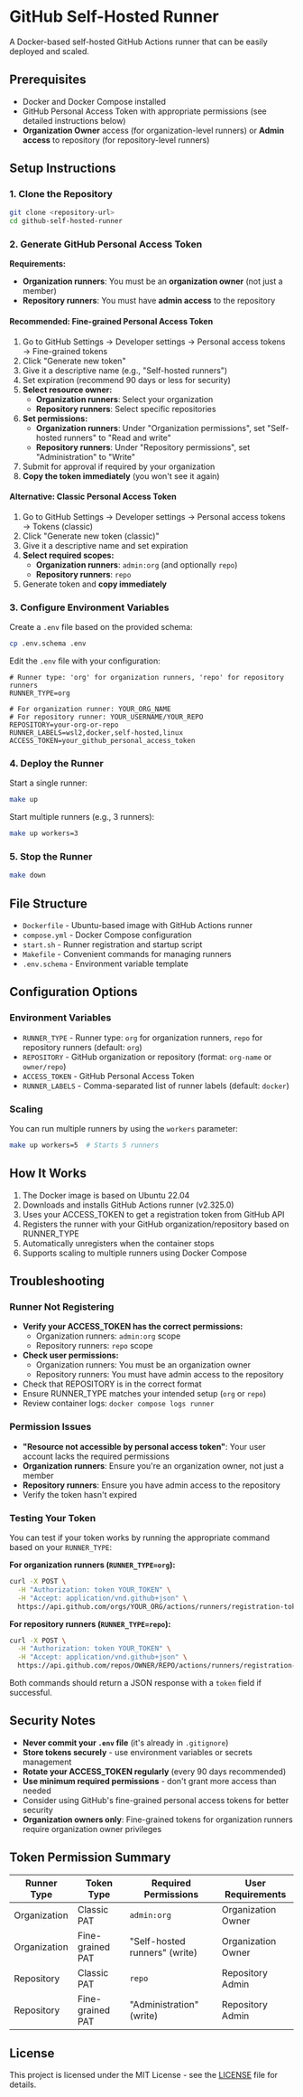 # GitHub Self-Hosted Runner

A Docker-based self-hosted GitHub Actions runner that can be easily deployed and scaled.

## Prerequisites

- Docker and Docker Compose installed
- GitHub Personal Access Token with appropriate permissions (see detailed instructions below)
- **Organization Owner** access (for organization-level runners) or **Admin access** to repository (for repository-level runners)

## Setup Instructions

### 1. Clone the Repository

```bash
git clone <repository-url>
cd github-self-hosted-runner
```

### 2. Generate GitHub Personal Access Token

**Requirements:**
- **Organization runners**: You must be an **organization owner** (not just a member)
- **Repository runners**: You must have **admin access** to the repository

#### Recommended: Fine-grained Personal Access Token

1. Go to GitHub Settings → Developer settings → Personal access tokens → Fine-grained tokens
2. Click "Generate new token"
3. Give it a descriptive name (e.g., "Self-hosted runners")
4. Set expiration (recommend 90 days or less for security)
5. **Select resource owner:**
   - **Organization runners**: Select your organization
   - **Repository runners**: Select specific repositories
6. **Set permissions:**
   - **Organization runners**: Under "Organization permissions", set "Self-hosted runners" to "Read and write"
   - **Repository runners**: Under "Repository permissions", set "Administration" to "Write"
7. Submit for approval if required by your organization
8. **Copy the token immediately** (you won't see it again)

#### Alternative: Classic Personal Access Token

1. Go to GitHub Settings → Developer settings → Personal access tokens → Tokens (classic)
2. Click "Generate new token (classic)"
3. Give it a descriptive name and set expiration
4. **Select required scopes:**
   - **Organization runners**: `admin:org` (and optionally `repo`)
   - **Repository runners**: `repo`
5. Generate token and **copy immediately**

### 3. Configure Environment Variables

Create a `.env` file based on the provided schema:

```bash
cp .env.schema .env
```

Edit the `.env` file with your configuration:

```env
# Runner type: 'org' for organization runners, 'repo' for repository runners
RUNNER_TYPE=org

# For organization runner: YOUR_ORG_NAME
# For repository runner: YOUR_USERNAME/YOUR_REPO
REPOSITORY=your-org-or-repo
RUNNER_LABELS=wsl2,docker,self-hosted,linux
ACCESS_TOKEN=your_github_personal_access_token
```

### 4. Deploy the Runner

Start a single runner:
```bash
make up
```

Start multiple runners (e.g., 3 runners):
```bash
make up workers=3
```

### 5. Stop the Runner

```bash
make down
```

## File Structure

- `Dockerfile` - Ubuntu-based image with GitHub Actions runner
- `compose.yml` - Docker Compose configuration
- `start.sh` - Runner registration and startup script
- `Makefile` - Convenient commands for managing runners
- `.env.schema` - Environment variable template

## Configuration Options

### Environment Variables

- `RUNNER_TYPE` - Runner type: `org` for organization runners, `repo` for repository runners (default: `org`)
- `REPOSITORY` - GitHub organization or repository (format: `org-name` or `owner/repo`)
- `ACCESS_TOKEN` - GitHub Personal Access Token
- `RUNNER_LABELS` - Comma-separated list of runner labels (default: `docker`)

### Scaling

You can run multiple runners by using the `workers` parameter:
```bash
make up workers=5  # Starts 5 runners
```

## How It Works

1. The Docker image is based on Ubuntu 22.04
2. Downloads and installs GitHub Actions runner (v2.325.0)
3. Uses your ACCESS_TOKEN to get a registration token from GitHub API
4. Registers the runner with your GitHub organization/repository based on RUNNER_TYPE
5. Automatically unregisters when the container stops
6. Supports scaling to multiple runners using Docker Compose

## Troubleshooting

### Runner Not Registering
- **Verify your ACCESS_TOKEN has the correct permissions:**
  - Organization runners: `admin:org` scope
  - Repository runners: `repo` scope
- **Check user permissions:**
  - Organization runners: You must be an organization owner
  - Repository runners: You must have admin access to the repository
- Check that REPOSITORY is in the correct format
- Ensure RUNNER_TYPE matches your intended setup (`org` or `repo`)
- Review container logs: `docker compose logs runner`

### Permission Issues
- **"Resource not accessible by personal access token"**: Your user account lacks the required permissions
- **Organization runners**: Ensure you're an organization owner, not just a member
- **Repository runners**: Ensure you have admin access to the repository
- Verify the token hasn't expired

### Testing Your Token

You can test if your token works by running the appropriate command based on your `RUNNER_TYPE`:

**For organization runners (`RUNNER_TYPE=org`):**
```bash
curl -X POST \
  -H "Authorization: token YOUR_TOKEN" \
  -H "Accept: application/vnd.github+json" \
  https://api.github.com/orgs/YOUR_ORG/actions/runners/registration-token
```

**For repository runners (`RUNNER_TYPE=repo`):**
```bash
curl -X POST \
  -H "Authorization: token YOUR_TOKEN" \
  -H "Accept: application/vnd.github+json" \
  https://api.github.com/repos/OWNER/REPO/actions/runners/registration-token
```

Both commands should return a JSON response with a `token` field if successful.

## Security Notes

- **Never commit your `.env` file** (it's already in `.gitignore`)
- **Store tokens securely** - use environment variables or secrets management
- **Rotate your ACCESS_TOKEN regularly** (every 90 days recommended)
- **Use minimum required permissions** - don't grant more access than needed
- Consider using GitHub's fine-grained personal access tokens for better security
- **Organization owners only**: Fine-grained tokens for organization runners require organization owner privileges

## Token Permission Summary

| Runner Type  | Token Type       | Required Permissions          | User Requirements  |
| ------------ | ---------------- | ----------------------------- | ------------------ |
| Organization | Classic PAT      | `admin:org`                   | Organization Owner |
| Organization | Fine-grained PAT | "Self-hosted runners" (write) | Organization Owner |
| Repository   | Classic PAT      | `repo`                        | Repository Admin   |
| Repository   | Fine-grained PAT | "Administration" (write)      | Repository Admin   |

## License

This project is licensed under the MIT License - see the [LICENSE](LICENSE) file for details.
